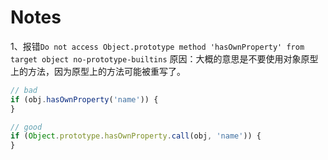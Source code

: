 # Notes
1、报错`Do not access Object.prototype method 'hasOwnProperty' from target object no-prototype-builtins`
原因：大概的意思是不要使用对象原型上的方法，因为原型上的方法可能被重写了。
````javascript
// bad
if (obj.hasOwnProperty('name')) {
}

// good
if (Object.prototype.hasOwnProperty.call(obj, 'name')) {
}
````
